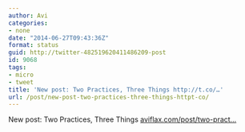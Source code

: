```yaml
---
author: Avi
categories:
- none
date: "2014-06-27T09:43:36Z"
format: status
guid: http://twitter-482519620411486209-post
id: 9068
tags:
- micro
- tweet
title: 'New post: Two Practices, Three Things http://t.co/…'
url: /post/new-post-two-practices-three-things-httpt-co/
---
```

New post: Two Practices, Three Things [aviflax.com/post/two-pract…](http://aviflax.com/post/two-practices-three-things/)